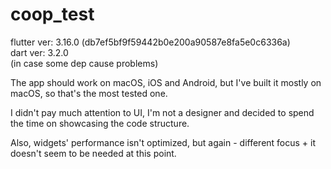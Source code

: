 # coop_test

flutter ver: 3.16.0 (db7ef5bf9f59442b0e200a90587e8fa5e0c6336a) \
dart ver: 3.2.0 \
(in case some dep cause problems)

The app should work on macOS, iOS and Android, but I've built it mostly on macOS, so that's the most tested one.

I didn't pay much attention to UI, I'm not a designer and decided to spend the time on showcasing the code structure.

Also, widgets' performance isn't optimized, but again - different focus + it doesn't seem to be needed at this point.
